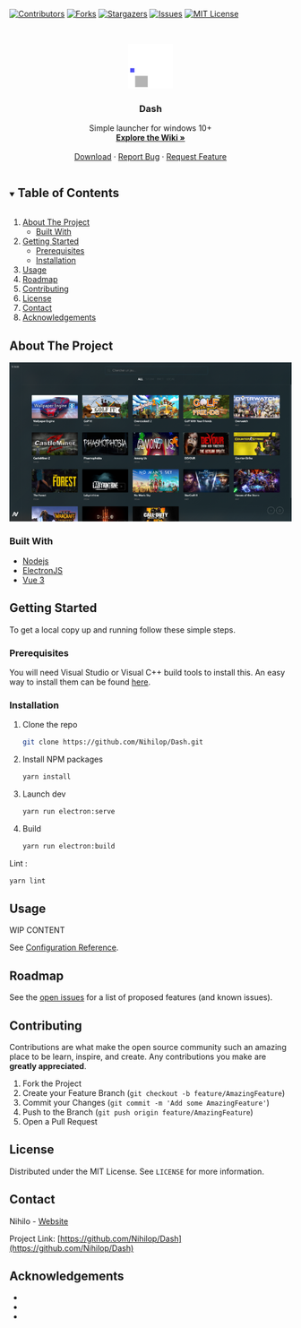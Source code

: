 <!--
*** Thanks for checking out the Best-README-Template. If you have a suggestion
*** that would make this better, please fork the repo and create a pull request
*** or simply open an issue with the tag "enhancement".
*** Thanks again! Now go create something AMAZING! :D
***
***
***
*** To avoid retyping too much info. Do a search and replace for the following:
*** github_username, repo_name, twitter_handle, email, project_title, project_description
-->



<!-- PROJECT SHIELDS -->
<!--
*** I'm using markdown "reference style" links for readability.
*** Reference links are enclosed in brackets [ ] instead of parentheses ( ).
*** See the bottom of this document for the declaration of the reference variables
*** for contributors-url, forks-url, etc. This is an optional, concise syntax you may use.
*** https://www.markdownguide.org/basic-syntax/#reference-style-links
-->
[![Contributors][contributors-shield]][contributors-url]
[![Forks][forks-shield]][forks-url]
[![Stargazers][stars-shield]][stars-url]
[![Issues][issues-shield]][issues-url]
[![MIT License][license-shield]][license-url]



<!-- PROJECT LOGO -->
<br />
<p align="center">
  <a href="https://github.com/Nihilop/Dash">
    <img src="docs/assets/img/logo.png" alt="Logo" width="80" height="80">
  </a>

  <h3 align="center">Dash</h3>

  <p align="center">
    Simple launcher for windows 10+
    <br />
    <a href="https://github.com/Nihilop/Dash/wiki"><strong>Explore the Wiki »</strong></a>
    <br />
    <br />
    <a href="https://github.com/Nihilop/Dash/releases">Download</a>
    ·
    <a href="https://github.com/Nihilop/Dash/issues">Report Bug</a>
    ·
    <a href="https://github.com/Nihilop/Dash/issues">Request Feature</a>
  </p>
</p>



<!-- TABLE OF CONTENTS -->
<details open="open">
  <summary><h2 style="display: inline-block">Table of Contents</h2></summary>
  <ol>
    <li>
      <a href="#about-the-project">About The Project</a>
      <ul>
        <li><a href="#built-with">Built With</a></li>
      </ul>
    </li>
    <li>
      <a href="#getting-started">Getting Started</a>
      <ul>
        <li><a href="#prerequisites">Prerequisites</a></li>
        <li><a href="#installation">Installation</a></li>
      </ul>
    </li>
    <li><a href="#usage">Usage</a></li>
    <li><a href="#roadmap">Roadmap</a></li>
    <li><a href="#contributing">Contributing</a></li>
    <li><a href="#license">License</a></li>
    <li><a href="#contact">Contact</a></li>
    <li><a href="#acknowledgements">Acknowledgements</a></li>
  </ol>
</details>



<!-- ABOUT THE PROJECT -->
## About The Project

<img src="docs/assets/img/screenshot.png" alt="Logo">



### Built With

* [Nodejs]()
* [ElectronJS]()
* [Vue 3]()



<!-- GETTING STARTED -->
## Getting Started

To get a local copy up and running follow these simple steps.

### Prerequisites

You will need Visual Studio or Visual C++ build tools to install this. An easy way to install them can be found [here](https://www.npmjs.com/package/windows-build-tools).

### Installation

1. Clone the repo
   ```sh
   git clone https://github.com/Nihilop/Dash.git
   ```
2. Install NPM packages
   ```sh
   yarn install
   ```
3. Launch dev
    ```sh
    yarn run electron:serve
    ```
4. Build
    ```sh
    yarn run electron:build
    ```

Lint : 
```sh
yarn lint
```





<!-- USAGE EXAMPLES -->
## Usage

WIP CONTENT

See [Configuration Reference](https://cli.vuejs.org/config/).



<!-- ROADMAP -->
## Roadmap

See the [open issues](https://github.com/nihilop/Dash/issues) for a list of proposed features (and known issues).



<!-- CONTRIBUTING -->
## Contributing

Contributions are what make the open source community such an amazing place to be learn, inspire, and create. Any contributions you make are **greatly appreciated**.

1. Fork the Project
2. Create your Feature Branch (`git checkout -b feature/AmazingFeature`)
3. Commit your Changes (`git commit -m 'Add some AmazingFeature'`)
4. Push to the Branch (`git push origin feature/AmazingFeature`)
5. Open a Pull Request



<!-- LICENSE -->
## License

Distributed under the MIT License. See `LICENSE` for more information.



<!-- CONTACT -->
## Contact

Nihilo - [Website](https://nihilo.fr)

Project Link: [https://github.com/Nihilop/Dash](https://github.com/Nihilop/Dash)



<!-- ACKNOWLEDGEMENTS -->
## Acknowledgements

* []()
* []()
* []()





<!-- MARKDOWN LINKS & IMAGES -->
<!-- https://www.markdownguide.org/basic-syntax/#reference-style-links -->
[contributors-shield]: https://img.shields.io/github/contributors/Nihilop/Dash.svg?style=for-the-badge
[contributors-url]: https://github.com/Nihilop/Dash/graphs/contributors
[forks-shield]: https://img.shields.io/github/forks/Nihilop/Dash.svg?style=for-the-badge
[forks-url]: https://github.com/Nihilop/Dash/network/members
[stars-shield]: https://img.shields.io/github/stars/Nihilop/Dash.svg?style=for-the-badge
[stars-url]: https://github.com/Nihilop/Dash/stargazers
[issues-shield]: https://img.shields.io/github/issues/Nihilop/Dash.svg?style=for-the-badge
[issues-url]: https://github.com/Nihilop/Dash/issues
[license-shield]: https://img.shields.io/github/license/Nihilop/Dash.svg?style=for-the-badge
[license-url]: https://github.com/Nihilop/Dash/blob/master/LICENSE.txt



